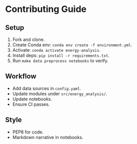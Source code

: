 # Contributing Guide

## Setup

1. Fork and clone.
2. Create Conda env: `conda env create -f environment.yml`.
3. Activate: `conda activate energy-analysis`.
4. Install deps: `pip install -r requirements.txt`.
5. Run `make data preprocess notebooks` to verify.

## Workflow

- Add data sources in `config.yaml`.
- Update modules under `src/energy_analysis/`.
- Update notebooks.
- Ensure CI passes.

## Style

- PEP8 for code.
- Markdown narrative in notebooks.
